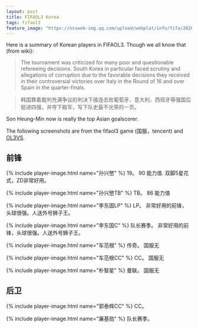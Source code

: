 ```yaml
---
layout: post
title: FIFAOL3 Korea
tags: fifaol3
feature_image: "https://ossweb-img.qq.com/upload/webplat/info/fifa/20200325/60363374209438.jpg"
---
```


Here is a summary of Korean players in FIFAOL3. Though we all know that (from wiki):
> The tournament was criticized for many poor and questionable refereeing decisions. South Korea in particular faced scrutiny and allegations of corruption due to the favorable decisions they received in their controversial victories over Italy in the Round of 16 and over Spain in the quarter-finals.

> 韩国靠着裁判充满争议的判决下接连击败葡萄牙、意大利、西班牙等强国后挺进四强，并夺下殿军，写下队史最不光荣的一页。

Son Heung-Min now is really the top Asian goalscorer.

The following screenshots are from the fifaol3 game (国服，tencent) and [OL3VS](https://www.ol3vs.com/).
## 前锋

{% include player-image.html name="孙兴慜" %} 19。 90 能力值. 双脚5星花式，ZD非常好用。

{% include player-image.html name="孙兴慜TB" %} TB。 86 能力值

{% include player-image.html name="李东国LP" %} LP。 非常好用的前锋，头球很强。人送外号狮子王。

{% include player-image.html name="李东国C" %} 队长赛季。 非常好用的前锋，头球很强。人送外号狮子王。

{% include player-image.html name="车范根" %} 传奇。 国服无

{% include player-image.html name="车范根CC" %} CC。 国服无

{% include player-image.html name="朴智星" %} 曼联。 国服无

## 后卫

{% include player-image.html name="郭泰辉CC" %} CC。

{% include player-image.html name="廉基勋" %} 队长赛季。



</div>
